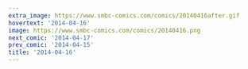 ```yaml
---
extra_image: https://www.smbc-comics.com/comics/20140416after.gif
hovertext: '2014-04-16'
image: https://www.smbc-comics.com/comics/20140416.png
next_comic: '2014-04-17'
prev_comic: '2014-04-15'
title: '2014-04-16'
---
```


